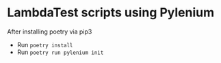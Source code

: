 # LambdaTest scripts using Pylenium

After installing poetry via pip3

- Run `poetry install`
- Run `poetry run pylenium init`
